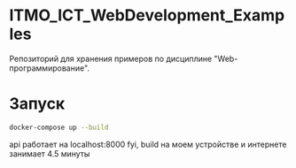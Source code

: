 # ITMO_ICT_WebDevelopment_Examples
Репозиторий для хранения примеров по дисциплине "Web-программирование".

# Запуск

```bash
docker-compose up --build
```

api работает на localhost:8000
fyi, build на моем устройстве и интернете занимает 4.5 минуты
